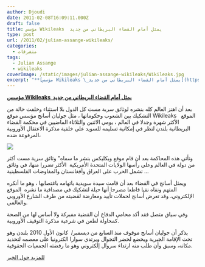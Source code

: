 ```yaml
---
author: Djoudi
date: 2011-02-08T16:09:11.000Z
draft: false
title: مؤسس Wikileaks  يمثل أمام القضاء البريطاني من جديد
type: post
url: /2011/02/julian-assange-wikileaks/
categories:
  - متفرقات
tags:
  - Julian Assange
  - wikileaks
coverImage: /static/images/julian-assange-wikileaks/Wikileaks.jpg
excerpt: "**[مؤسس Wikileaks \_يمثل أمام القضاء البريطاني من جديد](https://www.it-scoop.com/2011/02/julian-assange-wikileaks/)**\n\nبعد أن اهتز العالم كله بنشره لوثائق سرية مست كل الدول بلا استثناء وخلفت حالة من التشكيك بين الشعوب وحكوماتها ،\_مثل جوليان أسانج مؤسس موقع Wikileaks \_ الموقع الأكثر شهرة وجدلا في العالم"
---
```

**[مؤسس Wikileaks  يمثل أمام القضاء البريطاني من جديد](https://www.it-scoop.com/2011/02/julian-assange-wikileaks/)**

بعد أن اهتز العالم كله بنشره لوثائق سرية مست كل الدول بلا استثناء وخلفت حالة من التشكيك بين الشعوب وحكوماتها ، مثل جوليان أسانج مؤسس موقع Wikileaks   الموقع الأكثر شهرة وجدلا في العالم ، يومي الاثنين والثلاثاء الماضيين في محكمة القضاء البريطانية بلندن لنظر في إمكانية تسليمه للسويد على خلفية مذكرة الاعتقال الأوروبية المرفوعة ضده،

![](/static/images/julian-assange-wikileaks/Wikileaks.jpg)

وتأتي هذه المحاكمة بعد أن قام موقع ويكليكس بنشر ما سماه" وثائق سرية مست أكثر من دولة في العالم وعلى رأسها الولايات المتحدة الأمريكية  الأكثر تضررا منها، في وثائق تشمل الحرب على العراق وأفغانستان والمفاوضات الفلسطينية ...

ويمثل أسانج في القضاء بعد أن قامت سيدة سويدية باتهامه باغتصابها ، وهو ما أنكره المتهم ونفاه نفيا قاطعا مصرحا أنها حيلة لتشكيك في مصداقية ما نشره  الموقع الإلكتروني، وقد تعرض أسانج لحملات تأييد ومعارضة لقضيته من طرف الشارع الأوروبي والعالمي.

وفي سياق متصل فقد أكد محامي الدفاع أن القضية مفبركة ولا أساس لها من الصحة كمحاولة لطعن في شرعية مذكرة التوقيف الأوروبية.

يذكر أن جوليان أسانج موقوف منذ السابع من ديسمبر/  كانون الأول 2010 بلندن وهو تحت الإقامة الجبرية ويخضع لحضر التجوال ويرتدي سوارا الكترونيا على معصمه لتحديد مكانه، وسبق وأن طلب منه ارتداء سروال إلكتروني وهو ما رفضته الجمعيات الحقوقية.

[للمزيد حول الخبر](http://www.google.com/hostednews/afp/article/ALeqM5izN-mZQ9PBa2D03SmB-nj2Inq9xQ?docId=CNG.5cf16c5c2e655bbe80c0d5da64614bba.f1)
